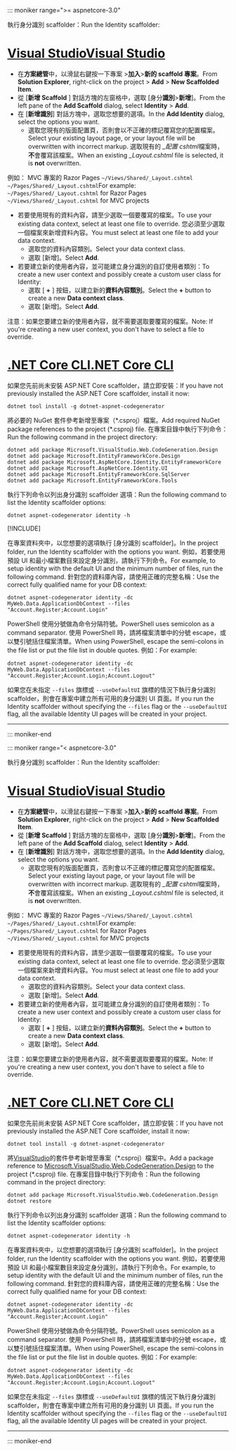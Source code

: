 ::: moniker range=">= aspnetcore-3.0"

<span data-ttu-id="78f10-101">執行身分識別 scaffolder：</span><span class="sxs-lookup"><span data-stu-id="78f10-101">Run the Identity scaffolder:</span></span>

# <a name="visual-studiotabvisual-studio"></a>[<span data-ttu-id="78f10-102">Visual Studio</span><span class="sxs-lookup"><span data-stu-id="78f10-102">Visual Studio</span></span>](#tab/visual-studio)

* <span data-ttu-id="78f10-103">在**方案總管**中，以滑鼠右鍵按一下專案 >**加入**>**新的 scaffold 專案**。</span><span class="sxs-lookup"><span data-stu-id="78f10-103">From **Solution Explorer**, right-click on the project > **Add** > **New Scaffolded Item**.</span></span>
* <span data-ttu-id="78f10-104">從 [**新增 Scaffold** ] 對話方塊的左窗格中，選取 [身分**識別**>**新增**]。</span><span class="sxs-lookup"><span data-stu-id="78f10-104">From the left pane of the **Add Scaffold** dialog, select **Identity** > **Add**.</span></span>
* <span data-ttu-id="78f10-105">在 [**新增識別**] 對話方塊中，選取您想要的選項。</span><span class="sxs-lookup"><span data-stu-id="78f10-105">In the **Add Identity** dialog, select the options you want.</span></span>
  * <span data-ttu-id="78f10-106">選取您現有的版面配置頁，否則會以不正確的標記覆寫您的配置檔案。</span><span class="sxs-lookup"><span data-stu-id="78f10-106">Select your existing layout page, or your layout file will be overwritten with incorrect markup.</span></span> <span data-ttu-id="78f10-107">選取現有的 *\_配置 cshtml*檔案時，**不**會覆寫該檔案。</span><span class="sxs-lookup"><span data-stu-id="78f10-107">When an existing *\_Layout.cshtml* file is selected, it is **not** overwritten.</span></span>

 <span data-ttu-id="78f10-108">例如： MVC 專案的 Razor Pages `~/Views/Shared/_Layout.cshtml` `~/Pages/Shared/_Layout.cshtml`</span><span class="sxs-lookup"><span data-stu-id="78f10-108">For example: `~/Pages/Shared/_Layout.cshtml` for Razor Pages `~/Views/Shared/_Layout.cshtml` for MVC projects</span></span>
* <span data-ttu-id="78f10-109">若要使用現有的資料內容，請至少選取一個要覆寫的檔案。</span><span class="sxs-lookup"><span data-stu-id="78f10-109">To use your existing data context, select at least one file to override.</span></span> <span data-ttu-id="78f10-110">您必須至少選取一個檔案來新增資料內容。</span><span class="sxs-lookup"><span data-stu-id="78f10-110">You must select at least one file to add your data context.</span></span>
  * <span data-ttu-id="78f10-111">選取您的資料內容類別。</span><span class="sxs-lookup"><span data-stu-id="78f10-111">Select your data context class.</span></span>
  * <span data-ttu-id="78f10-112">選取 [新增]。</span><span class="sxs-lookup"><span data-stu-id="78f10-112">Select **Add**.</span></span>
* <span data-ttu-id="78f10-113">若要建立新的使用者內容，並可能建立身分識別的自訂使用者類別：</span><span class="sxs-lookup"><span data-stu-id="78f10-113">To create a new user context and possibly create a custom user class for Identity:</span></span>
  * <span data-ttu-id="78f10-114">選取 [ **+** ] 按鈕，以建立新的**資料內容類別**。</span><span class="sxs-lookup"><span data-stu-id="78f10-114">Select the **+** button to create a new **Data context class**.</span></span>
  * <span data-ttu-id="78f10-115">選取 [新增]。</span><span class="sxs-lookup"><span data-stu-id="78f10-115">Select **Add**.</span></span>

<span data-ttu-id="78f10-116">注意：如果您要建立新的使用者內容，就不需要選取要覆寫的檔案。</span><span class="sxs-lookup"><span data-stu-id="78f10-116">Note: If you're creating a new user context, you don't have to select a file to override.</span></span>

# <a name="net-core-clitabnetcore-cli"></a>[<span data-ttu-id="78f10-117">.NET Core CLI</span><span class="sxs-lookup"><span data-stu-id="78f10-117">.NET Core CLI</span></span>](#tab/netcore-cli)

<span data-ttu-id="78f10-118">如果您先前尚未安裝 ASP.NET Core scaffolder，請立即安裝：</span><span class="sxs-lookup"><span data-stu-id="78f10-118">If you have not previously installed the ASP.NET Core scaffolder, install it now:</span></span>

```dotnetcli
dotnet tool install -g dotnet-aspnet-codegenerator
```

<span data-ttu-id="78f10-119">將必要的 NuGet 套件參考新增至專案（\*.csproj）檔案。</span><span class="sxs-lookup"><span data-stu-id="78f10-119">Add required NuGet package references to the project (\*.csproj) file.</span></span> <span data-ttu-id="78f10-120">在專案目錄中執行下列命令：</span><span class="sxs-lookup"><span data-stu-id="78f10-120">Run the following command in the project directory:</span></span>

```dotnetcli
dotnet add package Microsoft.VisualStudio.Web.CodeGeneration.Design
dotnet add package Microsoft.EntityFrameworkCore.Design
dotnet add package Microsoft.AspNetCore.Identity.EntityFrameworkCore
dotnet add package Microsoft.AspNetCore.Identity.UI
dotnet add package Microsoft.EntityFrameworkCore.SqlServer
dotnet add package Microsoft.EntityFrameworkCore.Tools
```

<span data-ttu-id="78f10-121">執行下列命令以列出身分識別 scaffolder 選項：</span><span class="sxs-lookup"><span data-stu-id="78f10-121">Run the following command to list the Identity scaffolder options:</span></span>

```dotnetcli
dotnet aspnet-codegenerator identity -h
```

[!INCLUDE[](~/includes/scaffoldTFM.md)]

<span data-ttu-id="78f10-122">在專案資料夾中，以您想要的選項執行 [身分識別 scaffolder]。</span><span class="sxs-lookup"><span data-stu-id="78f10-122">In the project folder, run the Identity scaffolder with the options you want.</span></span> <span data-ttu-id="78f10-123">例如，若要使用預設 UI 和最小檔案數目來設定身分識別，請執行下列命令。</span><span class="sxs-lookup"><span data-stu-id="78f10-123">For example, to setup identity with the default UI and the minimum number of files, run the following command.</span></span> <span data-ttu-id="78f10-124">針對您的資料庫內容，請使用正確的完整名稱：</span><span class="sxs-lookup"><span data-stu-id="78f10-124">Use the correct fully qualified name for your DB context:</span></span>

```dotnetcli
dotnet aspnet-codegenerator identity -dc MyWeb.Data.ApplicationDbContext --files "Account.Register;Account.Login"
```

<span data-ttu-id="78f10-125">PowerShell 使用分號做為命令分隔符號。</span><span class="sxs-lookup"><span data-stu-id="78f10-125">PowerShell uses semicolon as a command separator.</span></span> <span data-ttu-id="78f10-126">使用 PowerShell 時，請將檔案清單中的分號 escape，或以雙引號括住檔案清單。</span><span class="sxs-lookup"><span data-stu-id="78f10-126">When using PowerShell, escape the semi-colons in the file list or put the file list in double quotes.</span></span> <span data-ttu-id="78f10-127">例如：</span><span class="sxs-lookup"><span data-stu-id="78f10-127">For example:</span></span>

```dotnetcli
dotnet aspnet-codegenerator identity -dc MyWeb.Data.ApplicationDbContext --files "Account.Register;Account.Login;Account.Logout"
```

<span data-ttu-id="78f10-128">如果您在未指定 `--files` 旗標或 `--useDefaultUI` 旗標的情況下執行身分識別 scaffolder，則會在專案中建立所有可用的身分識別 UI 頁面。</span><span class="sxs-lookup"><span data-stu-id="78f10-128">If you run the Identity scaffolder without specifying the `--files` flag or the `--useDefaultUI` flag, all the available Identity UI pages will be created in your project.</span></span>

---

::: moniker-end

::: moniker range="< aspnetcore-3.0"

<span data-ttu-id="78f10-129">執行身分識別 scaffolder：</span><span class="sxs-lookup"><span data-stu-id="78f10-129">Run the Identity scaffolder:</span></span>

# <a name="visual-studiotabvisual-studio"></a>[<span data-ttu-id="78f10-130">Visual Studio</span><span class="sxs-lookup"><span data-stu-id="78f10-130">Visual Studio</span></span>](#tab/visual-studio)

* <span data-ttu-id="78f10-131">在**方案總管**中，以滑鼠右鍵按一下專案 >**加入**>**新的 scaffold 專案**。</span><span class="sxs-lookup"><span data-stu-id="78f10-131">From **Solution Explorer**, right-click on the project > **Add** > **New Scaffolded Item**.</span></span>
* <span data-ttu-id="78f10-132">從 [**新增 Scaffold** ] 對話方塊的左窗格中，選取 [身分**識別**>**新增**]。</span><span class="sxs-lookup"><span data-stu-id="78f10-132">From the left pane of the **Add Scaffold** dialog, select **Identity** > **Add**.</span></span>
* <span data-ttu-id="78f10-133">在 [**新增識別**] 對話方塊中，選取您想要的選項。</span><span class="sxs-lookup"><span data-stu-id="78f10-133">In the **Add Identity** dialog, select the options you want.</span></span>
  * <span data-ttu-id="78f10-134">選取您現有的版面配置頁，否則會以不正確的標記覆寫您的配置檔案。</span><span class="sxs-lookup"><span data-stu-id="78f10-134">Select your existing layout page, or your layout file will be overwritten with incorrect markup.</span></span> <span data-ttu-id="78f10-135">選取現有的 *\_配置 cshtml*檔案時，**不**會覆寫該檔案。</span><span class="sxs-lookup"><span data-stu-id="78f10-135">When an existing *\_Layout.cshtml* file is selected, it is **not** overwritten.</span></span>

 <span data-ttu-id="78f10-136">例如： MVC 專案的 Razor Pages `~/Views/Shared/_Layout.cshtml` `~/Pages/Shared/_Layout.cshtml`</span><span class="sxs-lookup"><span data-stu-id="78f10-136">For example: `~/Pages/Shared/_Layout.cshtml` for Razor Pages `~/Views/Shared/_Layout.cshtml` for MVC projects</span></span>
* <span data-ttu-id="78f10-137">若要使用現有的資料內容，請至少選取一個要覆寫的檔案。</span><span class="sxs-lookup"><span data-stu-id="78f10-137">To use your existing data context, select at least one file to override.</span></span> <span data-ttu-id="78f10-138">您必須至少選取一個檔案來新增資料內容。</span><span class="sxs-lookup"><span data-stu-id="78f10-138">You must select at least one file to add your data context.</span></span>
  * <span data-ttu-id="78f10-139">選取您的資料內容類別。</span><span class="sxs-lookup"><span data-stu-id="78f10-139">Select your data context class.</span></span>
  * <span data-ttu-id="78f10-140">選取 [新增]。</span><span class="sxs-lookup"><span data-stu-id="78f10-140">Select **Add**.</span></span>
* <span data-ttu-id="78f10-141">若要建立新的使用者內容，並可能建立身分識別的自訂使用者類別：</span><span class="sxs-lookup"><span data-stu-id="78f10-141">To create a new user context and possibly create a custom user class for Identity:</span></span>
  * <span data-ttu-id="78f10-142">選取 [ **+** ] 按鈕，以建立新的**資料內容類別**。</span><span class="sxs-lookup"><span data-stu-id="78f10-142">Select the **+** button to create a new **Data context class**.</span></span>
  * <span data-ttu-id="78f10-143">選取 [新增]。</span><span class="sxs-lookup"><span data-stu-id="78f10-143">Select **Add**.</span></span>

<span data-ttu-id="78f10-144">注意：如果您要建立新的使用者內容，就不需要選取要覆寫的檔案。</span><span class="sxs-lookup"><span data-stu-id="78f10-144">Note: If you're creating a new user context, you don't have to select a file to override.</span></span>

# <a name="net-core-clitabnetcore-cli"></a>[<span data-ttu-id="78f10-145">.NET Core CLI</span><span class="sxs-lookup"><span data-stu-id="78f10-145">.NET Core CLI</span></span>](#tab/netcore-cli)

<span data-ttu-id="78f10-146">如果您先前尚未安裝 ASP.NET Core scaffolder，請立即安裝：</span><span class="sxs-lookup"><span data-stu-id="78f10-146">If you have not previously installed the ASP.NET Core scaffolder, install it now:</span></span>

```dotnetcli
dotnet tool install -g dotnet-aspnet-codegenerator
```

<span data-ttu-id="78f10-147">將[VisualStudio](https://www.nuget.org/packages/Microsoft.VisualStudio.Web.CodeGeneration.Design/)的套件參考新增至專案（\*.csproj）檔案中。</span><span class="sxs-lookup"><span data-stu-id="78f10-147">Add a package reference to [Microsoft.VisualStudio.Web.CodeGeneration.Design](https://www.nuget.org/packages/Microsoft.VisualStudio.Web.CodeGeneration.Design/) to the project (\*.csproj) file.</span></span> <span data-ttu-id="78f10-148">在專案目錄中執行下列命令：</span><span class="sxs-lookup"><span data-stu-id="78f10-148">Run the following command in the project directory:</span></span>

```dotnetcli
dotnet add package Microsoft.VisualStudio.Web.CodeGeneration.Design
dotnet restore
```

<span data-ttu-id="78f10-149">執行下列命令以列出身分識別 scaffolder 選項：</span><span class="sxs-lookup"><span data-stu-id="78f10-149">Run the following command to list the Identity scaffolder options:</span></span>

```dotnetcli
dotnet aspnet-codegenerator identity -h
```

<span data-ttu-id="78f10-150">在專案資料夾中，以您想要的選項執行 [身分識別 scaffolder]。</span><span class="sxs-lookup"><span data-stu-id="78f10-150">In the project folder, run the Identity scaffolder with the options you want.</span></span> <span data-ttu-id="78f10-151">例如，若要使用預設 UI 和最小檔案數目來設定身分識別，請執行下列命令。</span><span class="sxs-lookup"><span data-stu-id="78f10-151">For example, to setup identity with the default UI and the minimum number of files, run the following command.</span></span> <span data-ttu-id="78f10-152">針對您的資料庫內容，請使用正確的完整名稱：</span><span class="sxs-lookup"><span data-stu-id="78f10-152">Use the correct fully qualified name for your DB context:</span></span>

```dotnetcli
dotnet aspnet-codegenerator identity -dc MyWeb.Data.ApplicationDbContext --files "Account.Register;Account.Login"
```

<span data-ttu-id="78f10-153">PowerShell 使用分號做為命令分隔符號。</span><span class="sxs-lookup"><span data-stu-id="78f10-153">PowerShell uses semicolon as a command separator.</span></span> <span data-ttu-id="78f10-154">使用 PowerShell 時，請將檔案清單中的分號 escape，或以雙引號括住檔案清單。</span><span class="sxs-lookup"><span data-stu-id="78f10-154">When using PowerShell, escape the semi-colons in the file list or put the file list in double quotes.</span></span> <span data-ttu-id="78f10-155">例如：</span><span class="sxs-lookup"><span data-stu-id="78f10-155">For example:</span></span>

```dotnetcli
dotnet aspnet-codegenerator identity -dc MyWeb.Data.ApplicationDbContext --files "Account.Register;Account.Login;Account.Logout"
```

<span data-ttu-id="78f10-156">如果您在未指定 `--files` 旗標或 `--useDefaultUI` 旗標的情況下執行身分識別 scaffolder，則會在專案中建立所有可用的身分識別 UI 頁面。</span><span class="sxs-lookup"><span data-stu-id="78f10-156">If you run the Identity scaffolder without specifying the `--files` flag or the `--useDefaultUI` flag, all the available Identity UI pages will be created in your project.</span></span>

---

::: moniker-end